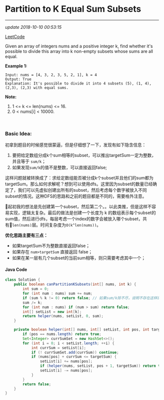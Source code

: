 # Partition to K Equal Sum Subsets

---
_update 2018-10-10 00:53:15_

[LeetCode](https://leetcode.com/problems/partition-to-k-equal-sum-subsets/description/)

Given an array of integers nums and a positive integer k, find whether it's possible to divide this array into k non-empty subsets whose sums are all equal.

**Example 1:**

    Input: nums = [4, 3, 2, 3, 5, 2, 1], k = 4
    Output: True
    Explanation: It's possible to divide it into 4 subsets (5), (1, 4), (2,3), (2,3) with equal sums.

**Note:**

1. 1 <= k <= len(nums) <= 16.
2. 0 < nums[i] < 10000.

<br/>

### Basic Idea:
初拿到题目的时候感觉很蒙逼，但是仔细想了一下，发现有如下隐含信息：

1. 要把给定数组分成k个sum相等的subset，可以推出targetSum一定为整数，并且等于 `sum/k`；
2. 如果发现`sum/k`的值不是整数，可以直接返回false;

这样问题就被转换成了：求给定数组能否被分成k个subset并且他们的sum都为targetSum。那么如何求解呢？想到可以使用dfs。这里因为subset的数量已经确定了，我们可以先虚拟创建出所有的subset，然后考虑每个数字被放入不同subset的情况。这种DFS的思路和之前的题目都是不同的，需要格外注意。

起初我的想法是先创建第一个subset，然后第二个。。以此类推，但是这样不容易实现，逻辑太复杂。最后的做法是创建一个长度为 k 的数组表示每个subset的sum值，然后进行dfs，每层考虑一个index的数字会被放入哪个subset，共有`len(nums)`层。时间复杂度为`O(k^len(nums))`。

**优化思路主要有三点：**  
* 如果targetSum不为整数直接返回false；
* 如果存在 `num>targetSum` 直接返回 false；
* 如果在某一层有几个subset的当前sum相等，则只需要考虑其中一个；

#### Java Code
```java
class Solution {
    public boolean canPartitionKSubsets(int[] nums, int k) {
        int sum = 0;
        for (int num : nums) sum += num;
        if (sum % k != 0) return false; // 如果sum/k除不尽，说明不存在这样的partition
        sum /= k;
        for (int num : nums) if (num > sum) return false;
        int[] setList = new int[k];
        return helper(nums, setList, 0, sum);
    }

    private boolean helper(int[] nums, int[] setList, int pos, int targetSum) {
        if (pos == nums.length) return true;
        Set<Integer> currSumSet = new HashSet<>();
        for (int i = 0; i < setList.length; ++i) {
            int currSum = setList[i];
            if (! currSumSet.add(currSum)) continue;
            if (nums[pos] + currSum <= targetSum) {
                setList[i] += nums[pos];
                if (helper(nums, setList, pos + 1, targetSum)) return true;
                setList[i] -= nums[pos];
            }
        }
        return false;
    }
}
```
